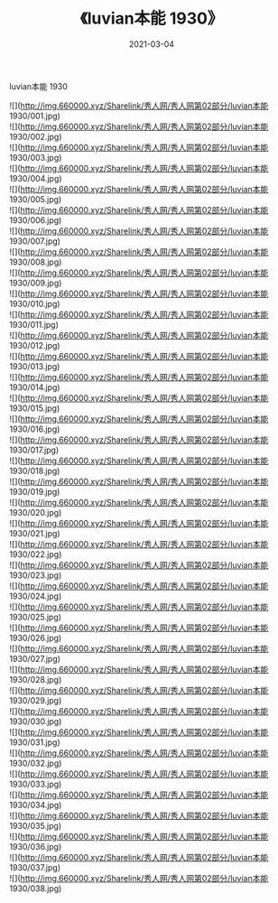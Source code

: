 ﻿---
layout: post
title:  《luvian本能 1930》
date:   2021-03-04
img: http://img.660000.xyz/Sharelink/秀人网/秀人网第02部分/luvian本能 1930/000.jpg
categories: [美女, 清纯, 唯美]
---

luvian本能 1930

  ![](http://img.660000.xyz/Sharelink/秀人网/秀人网第02部分/luvian本能 1930/001.jpg) <br> ![](http://img.660000.xyz/Sharelink/秀人网/秀人网第02部分/luvian本能 1930/002.jpg) <br> ![](http://img.660000.xyz/Sharelink/秀人网/秀人网第02部分/luvian本能 1930/003.jpg) <br> ![](http://img.660000.xyz/Sharelink/秀人网/秀人网第02部分/luvian本能 1930/004.jpg) <br> ![](http://img.660000.xyz/Sharelink/秀人网/秀人网第02部分/luvian本能 1930/005.jpg) <br> ![](http://img.660000.xyz/Sharelink/秀人网/秀人网第02部分/luvian本能 1930/006.jpg) <br> ![](http://img.660000.xyz/Sharelink/秀人网/秀人网第02部分/luvian本能 1930/007.jpg) <br> ![](http://img.660000.xyz/Sharelink/秀人网/秀人网第02部分/luvian本能 1930/008.jpg) <br> ![](http://img.660000.xyz/Sharelink/秀人网/秀人网第02部分/luvian本能 1930/009.jpg) <br> ![](http://img.660000.xyz/Sharelink/秀人网/秀人网第02部分/luvian本能 1930/010.jpg) <br> ![](http://img.660000.xyz/Sharelink/秀人网/秀人网第02部分/luvian本能 1930/011.jpg) <br> ![](http://img.660000.xyz/Sharelink/秀人网/秀人网第02部分/luvian本能 1930/012.jpg) <br> ![](http://img.660000.xyz/Sharelink/秀人网/秀人网第02部分/luvian本能 1930/013.jpg) <br> ![](http://img.660000.xyz/Sharelink/秀人网/秀人网第02部分/luvian本能 1930/014.jpg) <br> ![](http://img.660000.xyz/Sharelink/秀人网/秀人网第02部分/luvian本能 1930/015.jpg) <br> ![](http://img.660000.xyz/Sharelink/秀人网/秀人网第02部分/luvian本能 1930/016.jpg) <br> ![](http://img.660000.xyz/Sharelink/秀人网/秀人网第02部分/luvian本能 1930/017.jpg) <br> ![](http://img.660000.xyz/Sharelink/秀人网/秀人网第02部分/luvian本能 1930/018.jpg) <br> ![](http://img.660000.xyz/Sharelink/秀人网/秀人网第02部分/luvian本能 1930/019.jpg) <br> ![](http://img.660000.xyz/Sharelink/秀人网/秀人网第02部分/luvian本能 1930/020.jpg) <br> ![](http://img.660000.xyz/Sharelink/秀人网/秀人网第02部分/luvian本能 1930/021.jpg) <br> ![](http://img.660000.xyz/Sharelink/秀人网/秀人网第02部分/luvian本能 1930/022.jpg) <br> ![](http://img.660000.xyz/Sharelink/秀人网/秀人网第02部分/luvian本能 1930/023.jpg) <br> ![](http://img.660000.xyz/Sharelink/秀人网/秀人网第02部分/luvian本能 1930/024.jpg) <br> ![](http://img.660000.xyz/Sharelink/秀人网/秀人网第02部分/luvian本能 1930/025.jpg) <br> ![](http://img.660000.xyz/Sharelink/秀人网/秀人网第02部分/luvian本能 1930/026.jpg) <br> ![](http://img.660000.xyz/Sharelink/秀人网/秀人网第02部分/luvian本能 1930/027.jpg) <br> ![](http://img.660000.xyz/Sharelink/秀人网/秀人网第02部分/luvian本能 1930/028.jpg) <br> ![](http://img.660000.xyz/Sharelink/秀人网/秀人网第02部分/luvian本能 1930/029.jpg) <br> ![](http://img.660000.xyz/Sharelink/秀人网/秀人网第02部分/luvian本能 1930/030.jpg) <br> ![](http://img.660000.xyz/Sharelink/秀人网/秀人网第02部分/luvian本能 1930/031.jpg) <br> ![](http://img.660000.xyz/Sharelink/秀人网/秀人网第02部分/luvian本能 1930/032.jpg) <br> ![](http://img.660000.xyz/Sharelink/秀人网/秀人网第02部分/luvian本能 1930/033.jpg) <br> ![](http://img.660000.xyz/Sharelink/秀人网/秀人网第02部分/luvian本能 1930/034.jpg) <br> ![](http://img.660000.xyz/Sharelink/秀人网/秀人网第02部分/luvian本能 1930/035.jpg) <br> ![](http://img.660000.xyz/Sharelink/秀人网/秀人网第02部分/luvian本能 1930/036.jpg) <br> ![](http://img.660000.xyz/Sharelink/秀人网/秀人网第02部分/luvian本能 1930/037.jpg) <br> ![](http://img.660000.xyz/Sharelink/秀人网/秀人网第02部分/luvian本能 1930/038.jpg) <br>